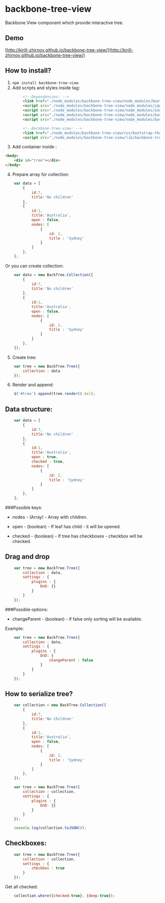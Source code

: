 # backbone-tree-view
Backbone.View component which provide interactive tree.

Demo
----
[http://kirill-zhirnov.github.io/backbone-tree-view/](http://kirill-zhirnov.github.io/backbone-tree-view/)

How to install?
---------------

1. `npm install backbone-tree-view`
2. Add scripts and styles inside <head> tag:

```html
        <!--Dependencies: -->
        <link href="./node_modules/backbone-tree-view/node_modules/bootstrap/dist/css/bootstrap.min.css" rel="stylesheet">
        <script src="./node_modules/backbone-tree-view/node_modules/jquery/dist/jquery.min.js"></script>
        <script src="./node_modules/backbone-tree-view/node_modules/underscore/underscore-min.js"></script>
        <script src="./node_modules/backbone-tree-view/node_modules/backbone/backbone.js"></script>
        <script src="./node_modules/backbone-tree-view/node_modules/backbone-tree-model/src/backbone.treemodel.js"></script>

        <!--Backbone-tree-view: -->
        <link href="./node_modules/backbone-tree-view/css/bootstrap-theme.min.css" rel="stylesheet">
        <script src="./node_modules/backbone-tree-view/lib/backbone-tree-view.js"></script>
```

3. Add container inside <body>:

```html
<body>
	<div id="tree"></div>
</body>
```

4. Prepare array for collection:

```javascript
	var data = [
	    {
	        id:7,
	        title:'No children'
	    },
	    {
	        id:1,
	        title:'Australia',
	        open : false,
	        nodes: [
	            {
	                id: 2,
	                title : 'Sydney'
	            }
	        ]
	    },
	];
```

Or you can create collection:

```javascript
	var data = new BackTree.Collection([
        {
            id:7,
            title:'No children'
        },
        {
            id:1,
            title:'Australia',
            open : false,
            nodes: [
                {
                    id: 2,
                    title : 'Sydney'
                }
            ]
        },
    ]);
```

5. Create tree:

```javascript
	var tree = new BackTree.Tree({
	    collection : data
	});
```

6. Render and append:

```javascript
	$('#tree').append(tree.render().$el);
```

Data structure:
---------------

```javascript
	var data = [
	    {
	        id:7,
	        title:'No children'
	    },
	    {
	        id:1,
	        title:'Australia',
	        open : true,
	        checked : true,
	        nodes: [
	            {
	                id: 2,
	                title : 'Sydney'
	            }
	        ]
	    },
	];
```

###Possible keys:

- nodes - (Array) - Array with children.

- open - (boolean) - If leaf has child - it will be opened.

- checked - (boolean) - If tree has checkboxes - checkbox will be checked.

Drag and drop
-------------

```javascript
	var tree = new BackTree.Tree({
	    collection : data,
	    settings : {
			plugins : {
                DnD: {}
            }
	    }
	});
```

###Possible options:

- changeParent - (boolean) - if false only sorting will be available.

Example:

```javascript
	var tree = new BackTree.Tree({
	    collection : data,
	    settings : {
			plugins : {
                DnD: {
                    changeParent : false
                }
            }
	    }
	});
```

How to serialize tree?
----------------------

```javascript
	var collection = new BackTree.Collection([
        {
            id:7,
            title:'No children'
        },
        {
            id:1,
            title:'Australia',
            open : false,
            nodes: [
                {
                    id: 2,
                    title : 'Sydney'
                }
            ]
        },
    ]);

	var tree = new BackTree.Tree({
	    collection : collection,
	    settings : {
			plugins : {
                DnD: {}
            }
	    }
	});

    console.log(collection.toJSON());
```

Checkboxes:
-----------

```javascript
	var tree = new BackTree.Tree({
	    collection : collection,
	    settings : {
			checkbox : true
	    }
	});
```

Get all checked:

```javascript
	collection.where({checked:true}, {deep:true});
```